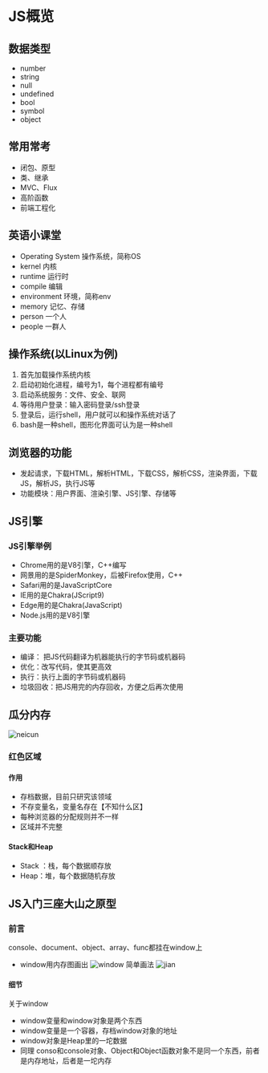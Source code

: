 # JS概览
## 数据类型
* number
* string
* null
* undefined
* bool
* symbol
* object

## 常用常考
* 闭包、原型
* 类、继承
* MVC、Flux
* 高阶函数
* 前端工程化

## 英语小课堂
* Operating System 操作系统，简称OS
* kernel 内核
* runtime 运行时
* compile 编辑
* environment 环境，简称env
* memory 记忆、存储
* person 一个人
* people 一群人

## 操作系统(以Linux为例)
1. 首先加载操作系统内核
2. 启动初始化进程，编号为1，每个进程都有编号
3. 启动系统服务：文件、安全、联网
4. 等待用户登录：输入密码登录/ssh登录
5. 登录后，运行shell，用户就可以和操作系统对话了
6. bash是一种shell，图形化界面可认为是一种shell

## 浏览器的功能
* 发起请求，下载HTML，解析HTML，下载CSS，解析CSS，渲染界面，下载JS，解析JS，执行JS等
* 功能模块：用户界面、渲染引擎、JS引擎、存储等

## JS引擎
### JS引擎举例
* Chrome用的是V8引擎，C++编写
* 网景用的是SpiderMonkey，后被Firefox使用，C++
* Safari用的是JavaScriptCore
* IE用的是Chakra(JScript9) 
* Edge用的是Chakra(JavaScript)
* Node.js用的是V8引擎

### 主要功能
* 编译： 把JS代码翻译为机器能执行的字节码或机器码
* 优化：改写代码，使其更高效
* 执行：执行上面的字节码或机器码
* 垃圾回收：把JS用完的内存回收，方便之后再次使用

## 瓜分内存
![neicun](https://user-images.githubusercontent.com/26460242/126871963-46545be2-e147-4247-b776-aa0c6c8bb9b0.PNG)

### 红色区域
#### 作用
* 存档数据，目前只研究该领域
* 不存变量名，变量名存在【不知什么区】
* 每种浏览器的分配规则并不一样
* 区域并不完整

#### Stack和Heap
* Stack ：栈，每个数据顺存放
* Heap：堆，每个数据随机存放

## JS入门三座大山之原型    
### 前言
console、document、object、array、func都挂在window上
* window用内存图画出
![window](https://user-images.githubusercontent.com/26460242/126872653-fed86843-7bd7-4729-9424-e5ab145d9ff3.PNG)
简单画法
![jian](https://user-images.githubusercontent.com/26460242/126872672-53f6f44f-1190-4999-a8c9-943e2fbccce9.PNG)
#### 细节
关于window
* window变量和window对象是两个东西
* window变量是一个容器，存档window对象的地址
* window对象是Heap里的一坨数据
* 同理 conso和console对象、Object和Object函数对象不是同一个东西，前者是内存地址，后者是一坨内存
####



